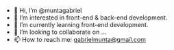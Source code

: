 - 👋 Hi, I’m @muntagabriel
- 👀 I’m interested in front-end & back-end development.
- 🌱 I’m currently learning front-end development.
- 💞️ I’m looking to collaborate on ...
- 📫 How to reach me: gabrielmunta@gmail.com

<!---
muntagabriel/muntagabriel is a ✨ special ✨ repository because its `README.md` (this file) appears on your GitHub profile.
You can click the Preview link to take a look at your changes.
--->
